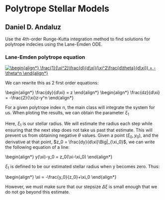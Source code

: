 # Polytrope Stellar Models
## Daniel D. Andaluz

Use the 4th-order Runge-Kutta integration method to find solutions for polytrope indecies using the Lane-Emden ODE.

### Lane-Emden polytrope equation

<a href="https://www.codecogs.com/eqnedit.php?latex=\inline&space;\begin{align*}&space;\frac{1}{\xi^2}\frac{d}{d\xi}(\xi^2\frac{d\theta}{d\xi})&space;=&space;-\theta^n&space;\end{align*}" target="_blank"><img src="https://latex.codecogs.com/svg.latex?\inline&space;\begin{align*}&space;\frac{1}{\xi^2}\frac{d}{d\xi}(\xi^2\frac{d\theta}{d\xi})&space;=&space;-\theta^n&space;\end{align*}" title="\begin{align*} \frac{1}{\xi^2}\frac{d}{d\xi}(\xi^2\frac{d\theta}{d\xi}) = -\theta^n \end{align*}" /></a>

We can rewrite this as 2 first order equations:

\begin{align*} \frac{dy}{d\xi} = z \end{align*}
\begin{align*} \frac{dz}{d\xi} = -\frac{2}{\xi}z-y^n \end{align*}

For a given polytrope index n, the main class will integrate the system for us. When ploting the results, we can obtain the parameter $\xi_1$

Here, $\xi_1$ is our stellar radius. We will estimate the radius each step while ensuring that the next step does not take us past that estimate. This will prevent us from obtaining negative $\theta$ values. Given a point $(\xi_0,y_0)$, and the derivative at that point, $z_0 = \frac{dy}{d\xi}\Big|_{\xi_0}$, we can write the following equation of a line:

\begin{align*} y(\xi)-y_0 = z_0(\xi-\xi_0) \end{align*}

$\xi_1$ is defined to be our estimated stellar radius when y becomes zero. Thus:

\begin{align*} \xi = -\frac{y_0}{z_0}+\xi_0 \end{align*}

However, we must make sure that our stepsize $\Delta\xi$ is small enough that we do not go beyond this estimate.
